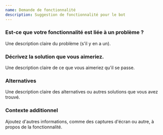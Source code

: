 ```yaml
---
name: Demande de fonctionnalité
description: Suggestion de fonctionnalité pour le bot
---
```


### Est-ce que votre fonctionnalité est liée à un problème ?
Une description claire du problème (s'il y en a un).

### Décrivez la solution que vous aimeriez.
Une description claire de ce que vous aimeriez qu'il se passe.

### Alternatives
Une description claire des alternatives ou autres solutions que vous avez trouvé.

### Contexte additionnel
Ajoutez d'autres informations, comme des captures d'écran ou autre, à propos de la fonctionnalité.
